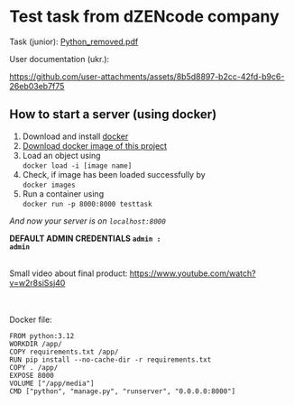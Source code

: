 <h1>Test task from dZENcode company</h1>

Task (junior):
[Python_removed.pdf](https://github.com/user-attachments/files/17494590/Python_removed.pdf)

User documentation (ukr.):

https://github.com/user-attachments/assets/8b5d8897-b2cc-42fd-b9c6-26eb03eb7f75



<div>
  <h2>How to start a server (<strong>using docker</strong>)</h2>

  <ol>
    <li>Download and install <a href="https://www.docker.com/">docker</a></li>
    <li><a href="https://drive.google.com/file/d/1yRHdZGhnbpGEvpOcAQZYuaKPd6Sw1wBO/view?usp=sharing">Download docker image of this project</a></li>
    <li>
      Load an object using <br><code>docker load -i [image name]</code>
    </li> 
    <li>Check, if image has been loaded successfully by <br><code>docker images</code></li>
    <li>Run a container using <br><code>docker run -p 8000:8000 testtask</code></li>
  </ol>

  <i>And now your server is on <code>localhost:8000</code></i>
</div>

<strong>DEFAULT ADMIN CREDENTIALS <code>admin : admin</code></strong>

<br>Small video about final product: <a href="https://www.youtube.com/watch?v=w2r8siSsj40">https://www.youtube.com/watch?v=w2r8siSsj40</a>

<br><br>
Docker file:
```
FROM python:3.12
WORKDIR /app/
COPY requirements.txt /app/
RUN pip install --no-cache-dir -r requirements.txt
COPY . /app/
EXPOSE 8000
VOLUME ["/app/media"]
CMD ["python", "manage.py", "runserver", "0.0.0.0:8000"]
```
